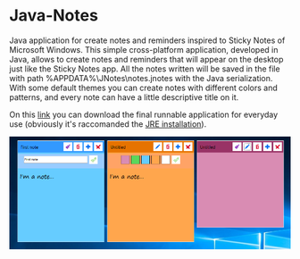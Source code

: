 # <h1> Java-Notes </h1>
Java application for create notes and reminders inspired to Sticky Notes of Microsoft Windows.
This simple cross-platform application, developed in Java, allows to create notes and reminders that will appear
on the desktop just like the Sticky Notes app. All the notes written will be saved in the file with path %APPDATA%\JNotes\notes.jnotes
with the Java serialization. With some default themes you can create notes with different colors and patterns, and every note can have a
little descriptive title on it.

On this <a href="https://github.com/HighSoftWare96/Java-Notes/blob/master/JNotes.jar">link</a> you can download the final runnable application for everyday use (obviously it's raccomanded the <a href="https://www.java.com/it/download/">JRE installation</a>).


<img src="https://github.com/HighSoftWare96/Java-Notes/blob/master/src/resources/images/preview.png" />
